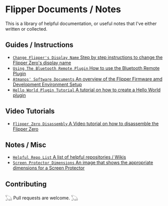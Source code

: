 # Flipper Documents / Notes

This is a library of helpful documentation, or useful notes that I've either written or collected. 

## Guides / Instructions 
- [`Change Flipper's Display Name` Step by step instructions to change the Flipper Zero's display name](https://github.com/FroggMaster/Flipper/blob/main/Notes%20and%20Documentation/Change%20Flippers%20Display%20Name.md)
- [`Using The Bluetooth Remote Plugin` How to use the Bluetooth Remote Plugin](https://github.com/FroggMaster/Flipper/blob/main/Notes%20and%20Documentation/Using%20The%20Bluetooth%20Remote%20Plugin.md)
- [`Atmanos' Software Documents` An overview of the Flipper Firmware amd Development Environment Setup](https://flipper.atmanos.com/docs/overview/intro)
- [`Hello World Plugin Tutorial` A tutorial on how to create a Hello World plugin](https://github.com/DroomOne/Flipper-Plugin-Tutorial)

## Video Tutorials
- [`Flipper Zero Disassembly` A Video tutorial on how to disassemble the Flipper Zero](https://youtu.be/38pHe7M4vl8)

## Notes / Misc
- [`Helpful Repo List` A list of helpful repositories / Wikis](https://github.com/FroggMaster/FlipperZero#helpful-repositories--wikis)
- [`Screen Protector Dimensions` An image that shows the appropriate dimensions for a Screen Protector](https://user-images.githubusercontent.com/12762784/169257741-24aa4c28-d7e7-4ccb-9bd9-3efc8299ef7c.png) 

## Contributing
𓆏 Pull requests are welcome. 𓆏
